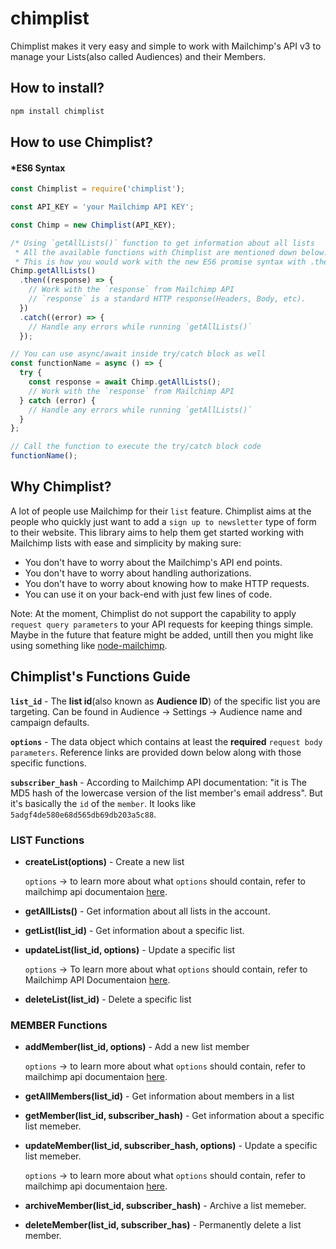 # chimplist

Chimplist makes it very easy and simple to work with Mailchimp's API v3 to manage your Lists(also called Audiences) and their Members.

## How to install?

```bash
npm install chimplist
```

## How to use Chimplist?

#### \*ES6 Syntax

```js
const Chimplist = require('chimplist');

const API_KEY = 'your Mailchimp API KEY';

const Chimp = new Chimplist(API_KEY);

/* Using `getAllLists()` function to get information about all lists
 * All the available functions with Chimplist are mentioned down below.
 * This is how you would work with the new ES6 promise syntax with .then .catch */
Chimp.getAllLists()
  .then((response) => {
    // Work with the `response` from Mailchimp API
    // `response` is a standard HTTP response(Headers, Body, etc).
  })
  .catch((error) => {
    // Handle any errors while running `getAllLists()`
  });

// You can use async/await inside try/catch block as well
const functionName = async () => {
  try {
    const response = await Chimp.getAllLists();
    // Work with the `response` from Mailchimp API
  } catch (error) {
    // Handle any errors while running `getAllLists()`
  }
};

// Call the function to execute the try/catch block code
functionName();
```

## Why Chimplist?

A lot of people use Mailchimp for their `list` feature. Chimplist aims at the people who quickly just want to add a `sign up to newsletter` type of form to their website. This library aims to help them get started working with Mailchimp lists with ease and simplicity by making sure:

- You don't have to worry about the Mailchimp's API end points.
- You don't have to worry about handling authorizations.
- You don't have to worry about knowing how to make HTTP requests.
- You can use it on your back-end with just few lines of code.

Note: At the moment, Chimplist do not support the capability to apply `request query parameters` to your API requests for keeping things simple. Maybe in the future that feature might be added, untill then you might like using something like [node-mailchimp](https://www.npmjs.com/package/mailchimp-api-v3).

## Chimplist's Functions Guide

**`list_id`** - The **list id**(also known as **Audience ID**) of the specific list you are targeting. Can be found in Audience -> Settings -> Audience name and campaign defaults.

**`options`** - The data object which contains at least the **required** `request body parameters`. Reference links are provided down below along with those specific functions.

**`subscriber_hash`** - According to Mailchimp API documentation: "it is The MD5 hash of the lowercase version of the list member's email address". But it's basically the `id` of the `member`. It looks like `5adgf4de580e68d565db69db203a5c88`.

### LIST Functions

- **createList(options)** - Create a new list

  `options` -> to learn more about what `options` should contain, refer to mailchimp api documentaion [here](https://mailchimp.com/developer/reference/lists/#post_/lists).

* **getAllLists()** - Get information about all lists in the account.

* **getList(list_id)** - Get information about a specific list.

- **updateList(list_id, options)** - Update a specific list

  `options` -> To learn more about what `options` should contain, refer to Mailchimp API Documentaion [here](https://mailchimp.com/developer/reference/lists/#patch_/lists/-list_id-).

* **deleteList(list_id)** - Delete a specific list

### MEMBER Functions

- **addMember(list_id, options)** - Add a new list member

  `options` -> to learn more about what `options` should contain, refer to mailchimp api documentaion [here](https://mailchimp.com/developer/reference/lists/list-members/#post_/lists/-list_id-/members).

- **getAllMembers(list_id)** - Get information about members in a list

- **getMember(list_id, subscriber_hash)** - Get information about a specific list memeber.

- **updateMember(list_id, subscriber_hash, options)** - Update a specific list memeber.

  `options` -> to learn more about what `options` should contain, refer to mailchimp api documentaion [here](https://mailchimp.com/developer/reference/lists/list-members/#patch_/lists/-list_id-/members/-subscriber_hash-).

- **archiveMember(list_id, subscriber_hash)** - Archive a list memeber.

- **deleteMember(list_id, subscriber_has)** - Permanently delete a list member.
